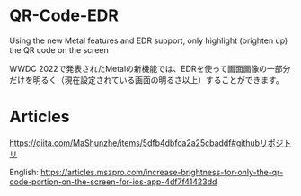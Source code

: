 # QR-Code-EDR

Using the new Metal features and EDR support, only highlight (brighten up) the QR code on the screen

WWDC 2022で発表されたMetalの新機能では、EDRを使って画面画像の一部分だけを明るく（現在設定されている画面の明るさ以上）することができます。

# Articles

https://qiita.com/MaShunzhe/items/5dfb4dbfca2a25cbaddf#githubリポジトリ

English: https://articles.mszpro.com/increase-brightness-for-only-the-qr-code-portion-on-the-screen-for-ios-app-4df7f41423dd
